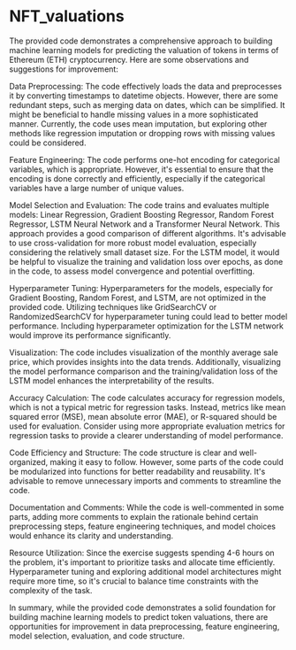 # NFT_valuations

The provided code demonstrates a comprehensive approach to building machine learning models for predicting the valuation of tokens in terms of Ethereum (ETH) cryptocurrency. Here are some observations and suggestions for improvement:

Data Preprocessing:
        The code effectively loads the data and preprocesses it by converting timestamps to datetime objects. However, there are some redundant steps, such as merging data on dates, which can be simplified.
        It might be beneficial to handle missing values in a more sophisticated manner. Currently, the code uses mean imputation, but exploring other methods like regression imputation or dropping rows with missing values could be considered.

Feature Engineering:
        The code performs one-hot encoding for categorical variables, which is appropriate. However, it's essential to ensure that the encoding is done correctly and efficiently, especially if the categorical variables have a large number of unique values.

Model Selection and Evaluation:
        The code trains and evaluates multiple models: Linear Regression, Gradient Boosting Regressor, Random Forest Regressor, LSTM Neural Network and a Transformer Neural Network. This approach provides a good comparison of different algorithms.
        It's advisable to use cross-validation for more robust model evaluation, especially considering the relatively small dataset size.
        For the LSTM model, it would be helpful to visualize the training and validation loss over epochs, as done in the code, to assess model convergence and potential overfitting.

Hyperparameter Tuning:
        Hyperparameters for the models, especially for Gradient Boosting, Random Forest, and LSTM, are not optimized in the provided code. Utilizing techniques like GridSearchCV or RandomizedSearchCV for hyperparameter tuning could lead to better model performance.
        Including hyperparameter optimization for the LSTM network would improve its performance significantly.

Visualization:
        The code includes visualization of the monthly average sale price, which provides insights into the data trends. Additionally, visualizing the model performance comparison and the training/validation loss of the LSTM model enhances the interpretability of the results.

Accuracy Calculation:
        The code calculates accuracy for regression models, which is not a typical metric for regression tasks. Instead, metrics like mean squared error (MSE), mean absolute error (MAE), or R-squared should be used for evaluation. Consider using more appropriate evaluation metrics for regression tasks to provide a clearer understanding of model performance.

Code Efficiency and Structure:
        The code structure is clear and well-organized, making it easy to follow. However, some parts of the code could be modularized into functions for better readability and reusability.
        It's advisable to remove unnecessary imports and comments to streamline the code.

Documentation and Comments:
        While the code is well-commented in some parts, adding more comments to explain the rationale behind certain preprocessing steps, feature engineering techniques, and model choices would enhance its clarity and understanding.

Resource Utilization:
        Since the exercise suggests spending 4-6 hours on the problem, it's important to prioritize tasks and allocate time efficiently. Hyperparameter tuning and exploring additional model architectures might require more time, so it's crucial to balance time constraints with the complexity of the task.

In summary, while the provided code demonstrates a solid foundation for building machine learning models to predict token valuations, there are opportunities for improvement in data preprocessing, feature engineering, model selection, evaluation, and code structure.
